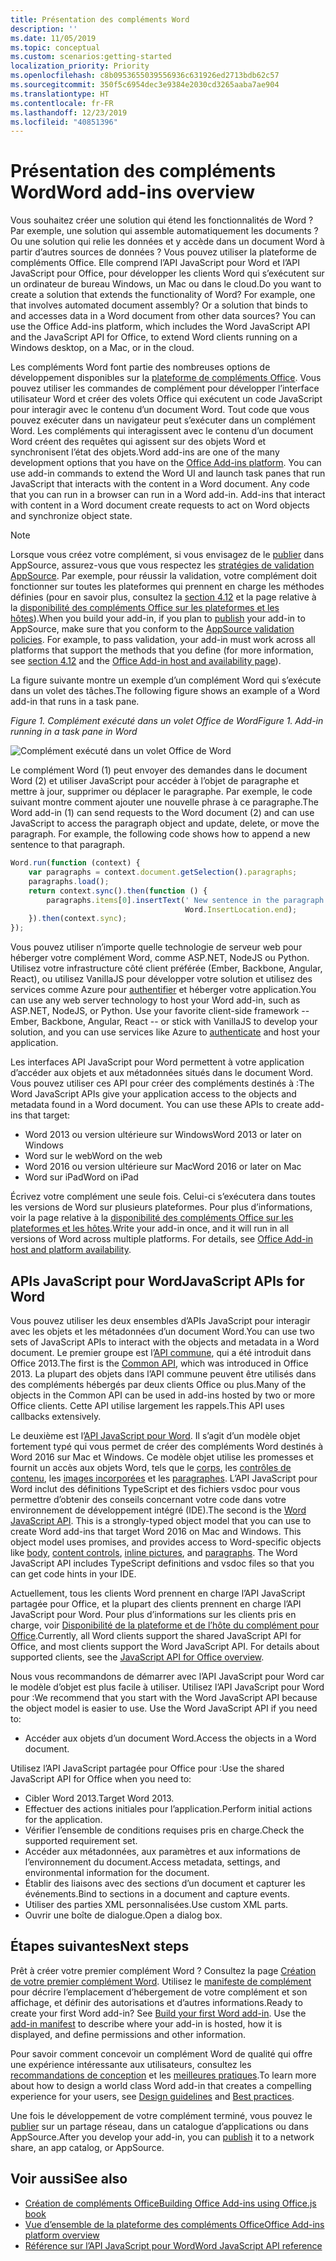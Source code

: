 ```yaml
---
title: Présentation des compléments Word
description: ''
ms.date: 11/05/2019
ms.topic: conceptual
ms.custom: scenarios:getting-started
localization_priority: Priority
ms.openlocfilehash: c8b0953655039556936c631926ed2713bdb62c57
ms.sourcegitcommit: 350f5c6954dec3e9384e2030cd3265aaba7ae904
ms.translationtype: HT
ms.contentlocale: fr-FR
ms.lasthandoff: 12/23/2019
ms.locfileid: "40851396"
---
```

# <a name="word-add-ins-overview"></a><span data-ttu-id="ecbc4-102">Présentation des compléments Word</span><span class="sxs-lookup"><span data-stu-id="ecbc4-102">Word add-ins overview</span></span>

<span data-ttu-id="ecbc4-p101">Vous souhaitez créer une solution qui étend les fonctionnalités de Word ? Par exemple, une solution qui assemble automatiquement les documents ? Ou une solution qui relie les données et y accède dans un document Word à partir d’autres sources de données ? Vous pouvez utiliser la plateforme de compléments Office. Elle comprend l’API JavaScript pour Word et l’API JavaScript pour Office, pour développer les clients Word qui s’exécutent sur un ordinateur de bureau Windows, un Mac ou dans le cloud.</span><span class="sxs-lookup"><span data-stu-id="ecbc4-p101">Do you want to create a solution that extends the functionality of Word? For example, one that involves automated document assembly? Or a solution that binds to and accesses data in a Word document from other data sources? You can use the Office Add-ins platform, which includes the Word JavaScript API and the JavaScript API for Office, to extend Word clients running on a Windows desktop, on a Mac, or in the cloud.</span></span>

<span data-ttu-id="ecbc4-p102">Les compléments Word font partie des nombreuses options de développement disponibles sur la [plateforme de compléments Office](../overview/office-add-ins.md). Vous pouvez utiliser les commandes de complément pour développer l’interface utilisateur Word et créer des volets Office qui exécutent un code JavaScript pour interagir avec le contenu d’un document Word. Tout code que vous pouvez exécuter dans un navigateur peut s’exécuter dans un complément Word. Les compléments qui interagissent avec le contenu d’un document Word créent des requêtes qui agissent sur des objets Word et synchronisent l’état des objets.</span><span class="sxs-lookup"><span data-stu-id="ecbc4-p102">Word add-ins are one of the many development options that you have on the [Office Add-ins platform](../overview/office-add-ins.md). You can use add-in commands to extend the Word UI and launch task panes that run JavaScript that interacts with the content in a Word document. Any code that you can run in a browser can run in a Word add-in. Add-ins that interact with content in a Word document create requests to act on Word objects and synchronize object state.</span></span> 

> [!NOTE]
> <span data-ttu-id="ecbc4-p103">Lorsque vous créez votre complément, si vous envisagez de le [publier](../publish/publish.md) dans AppSource, assurez-vous que vous respectez les [stratégies de validation AppSource](/office/dev/store/validation-policies). Par exemple, pour réussir la validation, votre complément doit fonctionner sur toutes les plateformes qui prennent en charge les méthodes définies (pour en savoir plus, consultez la [section 4.12](/office/dev/store/validation-policies#4-apps-and-add-ins-behave-predictably) et la page relative à la [disponibilité des compléments Office sur les plateformes et les hôtes](../overview/office-add-in-availability.md)).</span><span class="sxs-lookup"><span data-stu-id="ecbc4-p103">When you build your add-in, if you plan to [publish](../publish/publish.md) your add-in to AppSource, make sure that you conform to the [AppSource validation policies](/office/dev/store/validation-policies). For example, to pass validation, your add-in must work across all platforms that support the methods that you define (for more information, see [section 4.12](/office/dev/store/validation-policies#4-apps-and-add-ins-behave-predictably) and the [Office Add-in host and availability page](../overview/office-add-in-availability.md)).</span></span>

<span data-ttu-id="ecbc4-113">La figure suivante montre un exemple d’un complément Word qui s’exécute dans un volet des tâches.</span><span class="sxs-lookup"><span data-stu-id="ecbc4-113">The following figure shows an example of a Word add-in that runs in a task pane.</span></span>

<span data-ttu-id="ecbc4-114">*Figure 1. Complément exécuté dans un volet Office de Word*</span><span class="sxs-lookup"><span data-stu-id="ecbc4-114">*Figure 1. Add-in running in a task pane in Word*</span></span>

![Complément exécuté dans un volet Office de Word](../images/word-add-in-show-host-client.png)

<span data-ttu-id="ecbc4-p104">Le complément Word (1) peut envoyer des demandes dans le document Word (2) et utiliser JavaScript pour accéder à l’objet de paragraphe et mettre à jour, supprimer ou déplacer le paragraphe. Par exemple, le code suivant montre comment ajouter une nouvelle phrase à ce paragraphe.</span><span class="sxs-lookup"><span data-stu-id="ecbc4-p104">The Word add-in (1) can send requests to the Word document (2) and can use JavaScript to access the paragraph object and update, delete, or move the paragraph. For example, the following code shows how to append a new sentence to that paragraph.</span></span>

```js
Word.run(function (context) {
    var paragraphs = context.document.getSelection().paragraphs;
    paragraphs.load();
    return context.sync().then(function () {
        paragraphs.items[0].insertText(' New sentence in the paragraph.',
                                       Word.InsertLocation.end);
    }).then(context.sync);
});

```

<span data-ttu-id="ecbc4-p105">Vous pouvez utiliser n’importe quelle technologie de serveur web pour héberger votre complément Word, comme ASP.NET, NodeJS ou Python. Utilisez votre infrastructure côté client préférée (Ember, Backbone, Angular, React), ou utilisez VanillaJS pour développer votre solution et utilisez des services comme Azure pour [authentifier](../develop/overview-authn-authz.md) et héberger votre application.</span><span class="sxs-lookup"><span data-stu-id="ecbc4-p105">You can use any web server technology to host your Word add-in, such as ASP.NET, NodeJS, or Python. Use your favorite client-side framework -- Ember, Backbone, Angular, React -- or stick with VanillaJS to develop your solution, and you can use services like Azure to [authenticate](../develop/overview-authn-authz.md) and host your application.</span></span>

<span data-ttu-id="ecbc4-p106">Les interfaces API JavaScript pour Word permettent à votre application d’accéder aux objets et aux métadonnées situés dans le document Word. Vous pouvez utiliser ces API pour créer des compléments destinés à :</span><span class="sxs-lookup"><span data-stu-id="ecbc4-p106">The Word JavaScript APIs give your application access to the objects and metadata found in a Word document. You can use these APIs to create add-ins that target:</span></span>

* <span data-ttu-id="ecbc4-122">Word 2013 ou version ultérieure sur Windows</span><span class="sxs-lookup"><span data-stu-id="ecbc4-122">Word 2013 or later on Windows</span></span>
* <span data-ttu-id="ecbc4-123">Word sur le web</span><span class="sxs-lookup"><span data-stu-id="ecbc4-123">Word on the web</span></span>
* <span data-ttu-id="ecbc4-124">Word 2016 ou version ultérieure sur Mac</span><span class="sxs-lookup"><span data-stu-id="ecbc4-124">Word 2016 or later on Mac</span></span>
* <span data-ttu-id="ecbc4-125">Word sur iPad</span><span class="sxs-lookup"><span data-stu-id="ecbc4-125">Word on iPad</span></span>

<span data-ttu-id="ecbc4-p107">Écrivez votre complément une seule fois. Celui-ci s’exécutera dans toutes les versions de Word sur plusieurs plateformes. Pour plus d’informations, voir la page relative à la [disponibilité des compléments Office sur les plateformes et les hôtes](../overview/office-add-in-availability.md).</span><span class="sxs-lookup"><span data-stu-id="ecbc4-p107">Write your add-in once, and it will run in all versions of Word across multiple platforms. For details, see [Office Add-in host and platform availability](../overview/office-add-in-availability.md).</span></span>

## <a name="javascript-apis-for-word"></a><span data-ttu-id="ecbc4-128">APIs JavaScript pour Word</span><span class="sxs-lookup"><span data-stu-id="ecbc4-128">JavaScript APIs for Word</span></span>

<span data-ttu-id="ecbc4-129">Vous pouvez utiliser les deux ensembles d’APIs JavaScript pour interagir avec les objets et les métadonnées d’un document Word.</span><span class="sxs-lookup"><span data-stu-id="ecbc4-129">You can use two sets of JavaScript APIs to interact with the objects and metadata in a Word document.</span></span> <span data-ttu-id="ecbc4-130">Le premier groupe est l’[API commune](/javascript/api/office), qui a été introduit dans Office 2013.</span><span class="sxs-lookup"><span data-stu-id="ecbc4-130">The first is the [Common API](/javascript/api/office), which was introduced in Office 2013.</span></span> <span data-ttu-id="ecbc4-131">La plupart des objets dans l’API commune peuvent être utilisés dans des compléments hébergés par deux clients Office ou plus.</span><span class="sxs-lookup"><span data-stu-id="ecbc4-131">Many of the objects in the Common API can be used in add-ins hosted by two or more Office clients.</span></span> <span data-ttu-id="ecbc4-132">Cette API utilise largement les rappels.</span><span class="sxs-lookup"><span data-stu-id="ecbc4-132">This API uses callbacks extensively.</span></span>

<span data-ttu-id="ecbc4-p109">Le deuxième est l’[API JavaScript pour Word](/javascript/api/word). Il s’agit d’un modèle objet fortement typé qui vous permet de créer des compléments Word destinés à Word 2016 sur Mac et Windows. Ce modèle objet utilise les promesses et fournit un accès aux objets Word, tels que le [corps](/javascript/api/word/word.body), les [contrôles de contenu](/javascript/api/word/word.contentcontrol), les [images incorporées](/javascript/api/word/word.inlinepicture) et les [paragraphes](/javascript/api/word/word.paragraph). L’API JavaScript pour Word inclut des définitions TypeScript et des fichiers vsdoc pour vous permettre d’obtenir des conseils concernant votre code dans votre environnement de développement intégré (IDE).</span><span class="sxs-lookup"><span data-stu-id="ecbc4-p109">The second is the [Word JavaScript API](/javascript/api/word). This is a strongly-typed object model that you can use to create Word add-ins that target Word 2016 on Mac and Windows. This object model uses promises, and provides access to Word-specific objects like [body](/javascript/api/word/word.body), [content controls](/javascript/api/word/word.contentcontrol), [inline pictures](/javascript/api/word/word.inlinepicture), and [paragraphs](/javascript/api/word/word.paragraph). The Word JavaScript API includes TypeScript definitions and vsdoc files so that you can get code hints in your IDE.</span></span>

<span data-ttu-id="ecbc4-p110">Actuellement, tous les clients Word prennent en charge l’API JavaScript partagée pour Office, et la plupart des clients prennent en charge l’API JavaScript pour Word. Pour plus d’informations sur les clients pris en charge, voir [Disponibilité de la plateforme et de l’hôte du complément pour Office](../overview/office-add-in-availability.md).</span><span class="sxs-lookup"><span data-stu-id="ecbc4-p110">Currently, all Word clients support the shared JavaScript API for Office, and most clients support the Word JavaScript API. For details about supported clients, see the [JavaScript API for Office overview](../overview/office-add-in-availability.md).</span></span>

<span data-ttu-id="ecbc4-p111">Nous vous recommandons de démarrer avec l’API JavaScript pour Word car le modèle d’objet est plus facile à utiliser. Utilisez l’API JavaScript pour Word pour :</span><span class="sxs-lookup"><span data-stu-id="ecbc4-p111">We recommend that you start with the Word JavaScript API because the object model is easier to use. Use the Word JavaScript API if you need to:</span></span>

* <span data-ttu-id="ecbc4-141">Accéder aux objets d’un document Word.</span><span class="sxs-lookup"><span data-stu-id="ecbc4-141">Access the objects in a Word document.</span></span>

<span data-ttu-id="ecbc4-142">Utilisez l’API JavaScript partagée pour Office pour :</span><span class="sxs-lookup"><span data-stu-id="ecbc4-142">Use the shared JavaScript API for Office when you need to:</span></span>

* <span data-ttu-id="ecbc4-143">Cibler Word 2013.</span><span class="sxs-lookup"><span data-stu-id="ecbc4-143">Target Word 2013.</span></span>
* <span data-ttu-id="ecbc4-144">Effectuer des actions initiales pour l’application.</span><span class="sxs-lookup"><span data-stu-id="ecbc4-144">Perform initial actions for the application.</span></span>
* <span data-ttu-id="ecbc4-145">Vérifier l’ensemble de conditions requises pris en charge.</span><span class="sxs-lookup"><span data-stu-id="ecbc4-145">Check the supported requirement set.</span></span>
* <span data-ttu-id="ecbc4-146">Accéder aux métadonnées, aux paramètres et aux informations de l’environnement du document.</span><span class="sxs-lookup"><span data-stu-id="ecbc4-146">Access metadata, settings, and environmental information for the document.</span></span>
* <span data-ttu-id="ecbc4-147">Établir des liaisons avec des sections d’un document et capturer les événements.</span><span class="sxs-lookup"><span data-stu-id="ecbc4-147">Bind to sections in a document and capture events.</span></span>
* <span data-ttu-id="ecbc4-148">Utiliser des parties XML personnalisées.</span><span class="sxs-lookup"><span data-stu-id="ecbc4-148">Use custom XML parts.</span></span>
* <span data-ttu-id="ecbc4-149">Ouvrir une boîte de dialogue.</span><span class="sxs-lookup"><span data-stu-id="ecbc4-149">Open a dialog box.</span></span>

## <a name="next-steps"></a><span data-ttu-id="ecbc4-150">Étapes suivantes</span><span class="sxs-lookup"><span data-stu-id="ecbc4-150">Next steps</span></span>

<span data-ttu-id="ecbc4-p112">Prêt à créer votre premier complément Word ? Consultez la page [Création de votre premier complément Word](word-add-ins.md). Utilisez le [manifeste de complément](../develop/add-in-manifests.md) pour décrire l’emplacement d’hébergement de votre complément et son affichage, et définir des autorisations et d’autres informations.</span><span class="sxs-lookup"><span data-stu-id="ecbc4-p112">Ready to create your first Word add-in? See [Build your first Word add-in](word-add-ins.md). Use the [add-in manifest](../develop/add-in-manifests.md) to describe where your add-in is hosted, how it is displayed, and define permissions and other information.</span></span>

<span data-ttu-id="ecbc4-154">Pour savoir comment concevoir un complément Word de qualité qui offre une expérience intéressante aux utilisateurs, consultez les [recommandations de conception](../design/add-in-design.md) et les [meilleures pratiques](../concepts/add-in-development-best-practices.md).</span><span class="sxs-lookup"><span data-stu-id="ecbc4-154">To learn more about how to design a world class Word add-in that creates a compelling experience for your users, see [Design guidelines](../design/add-in-design.md) and [Best practices](../concepts/add-in-development-best-practices.md).</span></span>

<span data-ttu-id="ecbc4-155">Une fois le développement de votre complément terminé, vous pouvez le [publier](../publish/publish.md) sur un partage réseau, dans un catalogue d’applications ou dans AppSource.</span><span class="sxs-lookup"><span data-stu-id="ecbc4-155">After you develop your add-in, you can [publish](../publish/publish.md) it to a network share, an app catalog, or AppSource.</span></span>

## <a name="see-also"></a><span data-ttu-id="ecbc4-156">Voir aussi</span><span class="sxs-lookup"><span data-stu-id="ecbc4-156">See also</span></span>

* [<span data-ttu-id="ecbc4-157">Création de compléments Office</span><span class="sxs-lookup"><span data-stu-id="ecbc4-157">Building Office Add-ins using Office.js book</span></span>](../overview/office-add-ins-fundamentals.md)
* [<span data-ttu-id="ecbc4-158">Vue d’ensemble de la plateforme des compléments Office</span><span class="sxs-lookup"><span data-stu-id="ecbc4-158">Office Add-ins platform overview</span></span>](../overview/office-add-ins.md)
* [<span data-ttu-id="ecbc4-159">Référence sur l’API JavaScript pour Word</span><span class="sxs-lookup"><span data-stu-id="ecbc4-159">Word JavaScript API reference</span></span>](/office/dev/add-ins/reference/overview/word-add-ins-reference-overview)
